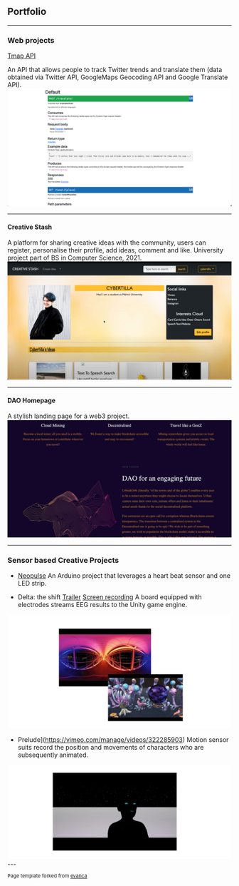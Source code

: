 ## Portfolio

---

### Web projects 

[Tmap API](https://github.com/cybertilla/Tmap)

An API that allows people to track Twitter trends and translate them
(data obtained via Twitter API, GoogleMaps Geocoding API and Google Translate API).
<img src="images/tmap.jpg?raw=true"/>

---
#### Creative Stash

A platform for sharing creative ideas with the community,
users can register, personalise their profile, add ideas, comment and like.
University project part of BS in Computer Science, 2021.
<img src="images/creativestash.jpg?raw=true"/>

---
#### DAO Homepage
A stylish landing page for a web3 project.
<img src="images/urbitetorbi.jpg?raw=true"/>


---

### Sensor based Creative Projects
- [Neopulse](https://github.com/cybertilla/Neopulse)
An Arduino project that leverages a heart beat sensor and one LED strip.

- Delta: the shift
    [Trailer](https://vimeo.com/manage/videos/321040232)
    [Screen recording](https://vimeo.com/manage/videos/321041193)
A board equipped with electrodes streams EEG results to the Unity game engine.
<img src="images/delta.jpg?raw=true"/>


- Prelude](https://vimeo.com/manage/videos/322285903)
Motion sensor suits record the position and movements of characters who are subsequently animated.
<img src="images/prelude.jpg?raw=true"/>
---





<p style="font-size:11px">Page template forked from <a href="https://github.com/evanca/quick-portfolio">evanca</a></p>
<!-- Remove above link if you don't want to attibute -->
